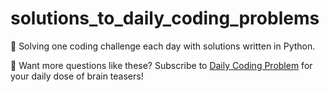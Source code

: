 # solutions_to_daily_coding_problems

🚀 Solving one coding challenge each day with solutions written in Python.

🧠 Want more questions like these? Subscribe to [Daily Coding Problem](https://www.dailycodingproblem.com/) for your daily dose of brain teasers!

